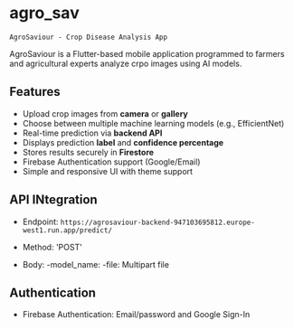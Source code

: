 # agro_sav
    AgroSaviour - Crop Disease Analysis App
AgroSaviour is a Flutter-based mobile application programmed to farmers and agricultural experts analyze crpo images using AI models.

## Features

- Upload crop images from **camera** or **gallery**
- Choose between multiple machine learning models (e.g., EfficientNet)
- Real-time prediction via **backend API**
- Displays prediction **label** and **confidence percentage**
- Stores results securely in **Firestore**
- Firebase Authentication support (Google/Email)
- Simple and responsive UI with theme support


## API INtegration
- Endpoint:
  `https://agrosaviour-backend-947103695812.europe-west1.run.app/predict/`

- Method: 'POST'
- Body: 
    -model_name:
    -file: Multipart file

## Authentication
- Firebase Authentication: Email/password and Google Sign-In